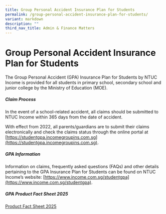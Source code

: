 ```yaml
---
title: Group Personal Accident Insurance Plan for Students
permalink: /group-personal-accident-insurance-plan-for-students/
variant: markdown
description: ""
third_nav_title: Admin & Finance Matters
---
```

# **Group Personal Accident Insurance Plan for Students**


The Group Personal Accident (GPA) Insurance Plan for Students by NTUC Income is provided for all students in primary school, secondary school and junior college by the Ministry of Education (MOE).

##### Claim Process
In the event of a school-related accident, all claims should be submitted to NTUC Income within 365 days from the date of accident.

With effect from 2022, all parents/guardians are to submit their claims electronically and check the claims status through the online portal at [https://studentgpa.incomegroupins.com.sg](https://studentgpa.incomegroupins.com.sg).

##### GPA Information
Information on claims, frequently asked questions (FAQs) and other details pertaining to the GPA Insurance Plan for Students can be found on NTUC Income’s website: [https://www.income.com.sg/studentgpa](https://www.income.com.sg/studentgpa).

##### GPA Product Fact Sheet 2025
[Product Fact Sheet 2025](/files/Product_Fact_Sheet__Year_2025_.pdf)